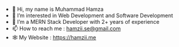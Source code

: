 - 👋 Hi, my name is Muhammad Hamza
- 👀 I’m interested in Web Development and Software Development
- 🌱 I’m a MERN Stack Developer with 2+ years of experience
- 📫 How to reach me : hamzii.se@gmail.com
- 🕸  My Website : https://hamzii.me

<!---
Hamzi-SE/Hamzi-SE is a ✨ special ✨ repository because its `README.md` (this file) appears on your GitHub profile.
You can click the Preview link to take a look at your changes.
--->
